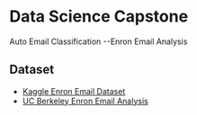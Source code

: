 # Data Science Capstone
Auto Email Classification
--Enron Email Analysis

## Dataset
- [Kaggle Enron Email Dataset](https://www.kaggle.com/wcukierski/enron-email-dataset)
- [UC Berkeley Enron Email Analysis](http://bailando.sims.berkeley.edu/enron_email.html)


